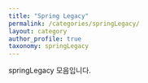 ```yaml
---
title: "Spring Legacy"
permalink: /categories/springLegacy/
layout: category
author_profile: true
taxonomy: springLegacy
---
```


springLegacy 모음입니다.